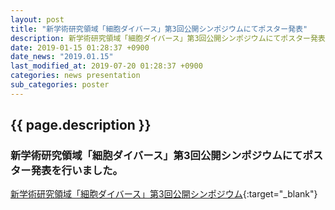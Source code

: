 ```yaml
---
layout: post
title: "新学術研究領域「細胞ダイバース」第3回公開シンポジウムにてポスター発表"
description: 新学術研究領域「細胞ダイバース」第3回公開シンポジウムにてポスター発表を行いました。
date: 2019-01-15 01:28:37 +0900
date_news: "2019.01.15"
last_modified_at: 2019-07-20 01:28:37 +0900
categories: news presentation
sub_categories: poster
---
```


## {{ page.description }}

### 新学術研究領域「細胞ダイバース」第3回公開シンポジウムにてポスター発表を行いました。

[新学術研究領域「細胞ダイバース」第3回公開シンポジウム](http://cdiversity.umin.jp/event/201901/index.html){:target="_blank"}
